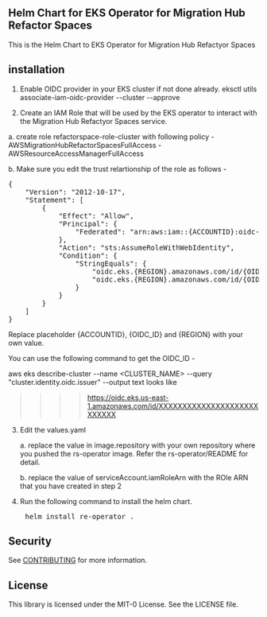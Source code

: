 ## Helm Chart for EKS Operator for Migration Hub Refactor Spaces

This is the Helm Chart to EKS Operator for Migration Hub Refactyor Spaces

## installation

1. Enable OIDC provider in your EKS cluster if not done already.
eksctl utils associate-iam-oidc-provider --cluster <cluster-name> --approve

2. Create an IAM Role that will be used by the EKS operator to interact with the Migration Hub Refactyor Spaces service.

a. create role refactorspace-role-cluster with following policy
    - AWSMigrationHubRefactorSpacesFullAccess 
    - AWSResourceAccessManagerFullAccess

b. Make sure you edit the trust relartionship of the role as follows - 
<pre>
{
    "Version": "2012-10-17",
    "Statement": [
        {
            "Effect": "Allow",
            "Principal": {
                "Federated": "arn:aws:iam::{ACCOUNTID}:oidc-provider/oidc.eks.{REGION}.amazonaws.com/id/{OIDC_ID}"
            },
            "Action": "sts:AssumeRoleWithWebIdentity",
            "Condition": {
                "StringEquals": {
                    "oidc.eks.{REGION}.amazonaws.com/id/{OIDC_ID}:sub": "system:serviceaccount:refactorspace-system:refactorspace-account",
                    "oidc.eks.{REGION}.amazonaws.com/id/{OIDC_ID}:aud": "sts.amazonaws.com"
                }
            }
        }
    ]
}
</pre>
Replace placeholder {ACCOUNTID}, {OIDC_ID} and {REGION} with your own value. 

You can use the following command to get the OIDC_ID - 

aws eks describe-cluster --name <CLUSTER_NAME> --query "cluster.identity.oidc.issuer" --output text looks like 
>>>> https://oidc.eks.us-east-1.amazonaws.com/id/XXXXXXXXXXXXXXXXXXXXXXXXXXX


3. Edit the values.yaml

    a. replace the value in image.repository with your own repository where you pushed the rs-operator image. Refer the rs-operator/README for detail.

    b. replace the value of serviceAccount.iamRoleArn with the ROle ARN that you have created in step 2

4. Run the following command to install the helm chart.

<pre>
    helm install re-operator .
</pre>
    
## Security

See [CONTRIBUTING](CONTRIBUTING.md#security-issue-notifications) for more information.

## License

This library is licensed under the MIT-0 License. See the LICENSE file.








